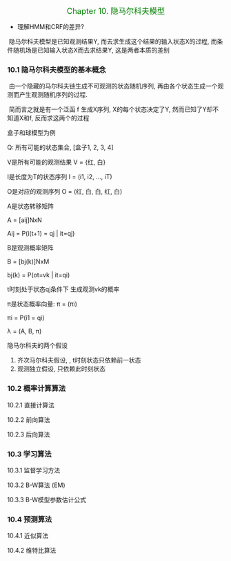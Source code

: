 <p align="center"><font color="green" size=4>Chapter 10. 隐马尔科夫模型</font></p>

- 理解HMM和CRF的差异?

​		隐马尔科夫模型是已知观测结果Y, 而去求生成这个结果的输入状态X的过程, 而条件随机场是已知输入状态X而去求结果Y, 这是两者本质的差别



###  10.1 隐马尔科夫模型的基本概念

​	由一个隐藏的马尔科夫链生成不可观测的状态随机序列, 再由各个状态生成一个观测而产生观测随机序列的过程.

​	简而言之就是有一个泛函 f 生成X序列, X的每个状态决定了Y, 然而已知了Y却不知道X和f, 反而求这两个的过程

盒子和球模型为例

Q: 所有可能的状态集合, [盒子1, 2, 3, 4]

V是所有可能的观测结果 V = {红, 白}

I是长度为T的状态序列 I = (i1, i2, ..., iT)

O是对应的观测序列 O = (红, 白, 白, 红, 白)

A是状态转移矩阵

A = [aij]NxN

Aij = P(i(t+1) = qj | it=qj)

B是观测概率矩阵

B = [bj(k)]NxM

bj(k) = P(ot=vk | it=qi)

t时刻处于状态qj条件下 生成观测vk的概率

π是状态概率向量: π = (πi)

πi = P(i1 = qi)

λ = (A, B, π)

隐马尔科夫的两个假设

1. 齐次马尔科夫假设, , t时刻状态只依赖前一状态
2. 观测独立假设, 只依赖此时刻状态

### 10.2 概率计算算法

10.2.1 直接计算法

10.2.2 前向算法

10.2.3 后向算法

### 10.3 学习算法

10.3.1 监督学习方法

10.3.2 B-W算法 (EM)

10.3.3 B-W模型参数估计公式

### 10.4 预测算法

10.4.1 近似算法

10.4.2 维特比算法